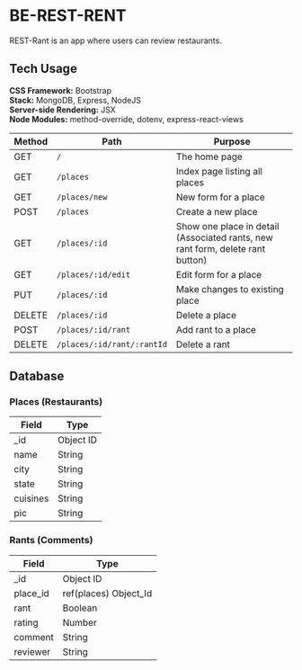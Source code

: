 # BE-REST-RENT

REST-Rant is an app where users can review restaurants.


## Tech Usage
**CSS Framework:** Bootstrap  
**Stack:** MongoDB, Express, NodeJS  
**Server-side Rendering:** JSX  
**Node Modules:** method-override, dotenv, express-react-views  


| Method | Path | Purpose |
| ------ | ------------------------------------- | ----------------------------- |
| GET | `/` | The home page |
| GET | `/places` | Index page listing all places |
| GET | `/places/new` | New form for a place |
| POST | `/places` | Create a new place |
| GET | `/places/:id` | Show one place in detail (Associated rants, new rant form, delete rant button) |
| GET | `/places/:id/edit` | Edit form for a place |
| PUT | `/places/:id` | Make changes to existing place |
| DELETE | `/places/:id` | Delete a place |
| POST | `/places/:id/rant` | Add rant to a place |
| DELETE | `/places/:id/rant/:rantId` | Delete a rant |


## Database
### Places (Restaurants)
| **Field** | **Type** |
| --- | --- |
| _id | Object ID |
| name | String |
| city | String |
| state | String |
| cuisines | String |
| pic | String |

### Rants (Comments)
| **Field** | **Type** |
| --- | --- |
| _id | Object ID |
| place_id | ref(places) Object_Id |
| rant | Boolean |
| rating | Number |
| comment | String |
| reviewer | String |